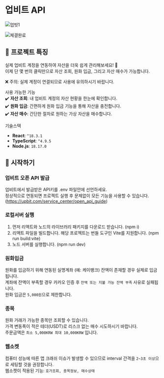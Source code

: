 # 업비트 API

![업빗1](https://github.com/user-attachments/assets/0dbc06bf-d9ba-4f64-9ad7-8d6407c62107)

![체결완료](https://github.com/user-attachments/assets/91140dff-19e3-4404-b47a-5f1327fc17d0)

## 🚀 프로젝트 특징

실제 업비트 계정을 연동하여 자산을 더욱 쉽게 관리해보세요! 🎉   
이제 단 몇 번의 클릭만으로 자산 조회, 원화 입금, 그리고 자산 매수가 가능합니다.   

❌ 주의: 실제 계정이 연결되므로 사용에 유의하시기 바랍니다.   

사용 가능한 기능   
✔️ **자산 조회**: 내 업비트 계정의 자산 현황을 한눈에 확인합니다.   
✔️ **원화 입금**: 간편하게 원화 입금 기능을 통해 자산을 충전합니다.   
✔️ **자산 매수**: 간단한 절차로 원하는 가상 자산을 매수합니다.   

기술스택
- **React**: `^18.3.1`
- **TypeScript**: `^4.9.5`
- **Node.js**: `18.17.0`

## 🚀 시작하기   

###  업비트 오픈 API 발급   

업비트에서 발급받은 API키를 .env 파일안에 선언하세요.   
정상적으로 연동되면 프로젝트 실행 후 문제없이 모든 기능을 사용할 수 있습니다.   
(https://upbit.com/service_center/open_api_guide)   

### 로컬서버 실행   

1. 먼저 리액트와 노드의 라이브러리 패키지를 다운로드 받습니다. (npm i)   
2. 리액트 파일을 빌드합니다. 해당 프로젝트는 번들 도구인 Vite를 지원합니다. (npm run build:vite)   
3. 노드 서버를 실행합니다. (npm run dev)   

### 원화입금   

원화를 입금하기 위해 연동된 실명계좌 (예: 케이뱅크) 잔액이 존재할 경우 실제로 입금됩니다.   
계좌에 잔액이 부족할 경우 카카오 인증 후 `잔액 또는 지불 가능 잔액 부족` 사유로 실패됩니다.   
원화 입금은 `5,000원`으로 제한합니다.   

### 종목

원화 거래가 가능한 종목만 조회할 수 있습니다.   
가격 변동폭이 적은 테더(USDT)로 리스크 없는 매수 시도하시기 바랍니다.   
주문금액은 `최소 5,000KRW 최대 10,000KRW` 입니다.   

### 웹소켓   

컴퓨터 성능에 따른 앱 크래쉬 이슈가 발생할 수 있으므로 interval 간격을 `2~3초 이상`으로 세팅할 것을 권장합니다.   
웹소켓이 적용된 기능: `호가조회, 종목정보, 매수상태`   
